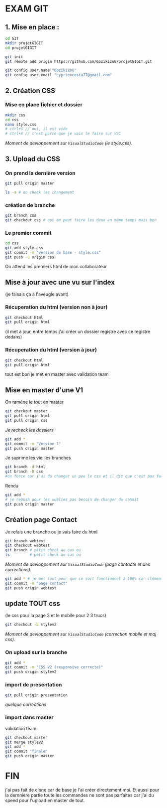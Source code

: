 # EXAM GIT

## 1. Mise en place :

```bash
cd GIT
mkdir projetGIGIT
cd projetGIGIT

git init
git remote add origin https://github.com/GozikizoG/projetGIGIT.git

git config user.name "GozikizoG"
git config user.email "cypriencosta77@gmail.com"
```
## 2. Création CSS

### Mise en place fichier et dossier

```bash
mkdir css
cd css
nano style.css
# ctrl+S // oui, il est vide
# ctrl+X // c'est parce que je vais le faire sur VSC
```
_Moment de devloppement sur ``VisualStudioCode`` (le style.css)._

## 3. Upload du CSS

### On prend la dernière version

```bash 
git pull origin master

ls -a # on check les changement
```

### création de branche

```bash
git branch css
git checkout css # oui on peut faire les deux en même temps mais bon
```

### Le premier commit

```bash
cd css
git add style.css
git commit -m "version de base - style.css"
git push -u origin css
```

On attend les premiers html de mon collaborateur

## Mise à jour avec une vu sur l'index

(je faisais ça à l'aveugle avant)

### Récuperation du html (version non à jour)
```bash
git checkout html
git pull origin html
```
(il met à jour, entre temps j'ai créer un dossier registre avec ce registre dedans)
### Récuperation du html (version à jour)
```bash
git checkout html
git pull origin html
```
tout est bon je met en master avec validation team
## Mise en master d'une V1

On ramène le tout en master
```bash
git checkout master
git pull origin html
git pull origin css
```
_Je recheck les dossiers_
```bash
git add *
git commit -m "Version 1"
git push origin master
```
Je suprime les vieilles branches
```bash
git branch -d html
git branch -D css 
#on force car j'ai du changer un peu le css et il dit que c'est pas full merged
```
Rendu
```bash
git add *
# je repush pour les oublies pas besoin de changer de commit
git push origin master
```
## Création page Contact

Je refais une branche ou je vais faire du html
```bash
git branch webtest
git checkout webtest
git branch # petit check au cas ou
ls         # petit check au cas ou
```

_Moment de devloppement sur ``VisualStudioCode`` (page contacte et des corrections)._


```bash
git add * # je met tout pour que ce soit fonctionnel à 100% car clément n'a pas tout à jours
git commit -m "page contact"
git push origin webtest
```

## update TOUT css
(le css pour la page 3 et le mobile pour 2 3 trucs)

```bash
git checkout -b stylev2
```
_Moment de devloppement sur ``VisualStudioCode`` (correction mobile et maj css)._

### On upload sur la branche
```bash
git add *
git commit -m "CSS V2 (responsive correcte)"
git push origin stylev2
```

### import de presentation
```bash
git pull origin presentation
```
_quelque corrections_

### import dans master
validation team

```bash
git checkout master
git merge stylev2
git add *
git commit "finale"
git push origin master
```

# FIN 

j'ai pas fait de clone car de base je l'ai créer directement moi.
Et aussi pour la dernnière partie toute les commandes ne sont pas parfaites car j'ai du speed pour l'upload en master de tout.